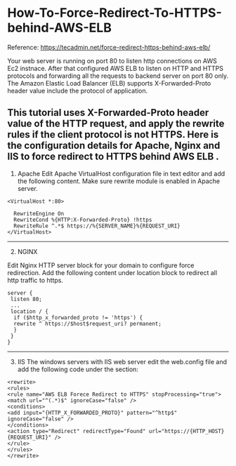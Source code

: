 # How-To-Force-Redirect-To-HTTPS-behind-AWS-ELB


Reference: https://tecadmin.net/force-redirect-https-behind-aws-elb/

Your web server is running on port 80 to listen http connections on AWS Ec2 instnace. After that configured AWS ELB to listen on HTTP and HTTPS protocols and forwarding all the requests to backend server on port 80 only. The Amazon Elastic Load Balancer (ELB) supports X-Forwarded-Proto header value include the protocol of application.

This tutorial uses X-Forwarded-Proto header value of the HTTP request, and apply the rewrite rules if the client protocol is not HTTPS. Here is the configuration details for Apache, Nginx and IIS to force redirect to HTTPS behind AWS ELB .
--------------------------------------------------------------
1. Apache
Edit Apache VirtualHost configuration file in text editor and add the following content. Make sure rewrite module is enabled in Apache server.
````
<VirtualHost *:80>
  
  RewriteEngine On
  RewriteCond %{HTTP:X-Forwarded-Proto} !https
  RewriteRule ^.*$ https://%{SERVER_NAME}%{REQUEST_URI}
</VirtualHost>
````
--------------------------------------------------------------
2. NGINX

Edit Nginx HTTP server block for your domain to configure force redirection. Add the following content under location block to redirect all http traffic to https.
````
server {
 listen 80;
 ...
 location / {
  if ($http_x_forwarded_proto != 'https') {
  rewrite ^ https://$host$request_uri? permanent;
  }
 }
}
````
--------------------------------------------------------------
3. IIS
The windows servers with IIS web server edit the web.config file and add the following code under the section:
````
<rewrite>
<rules>
<rule name="AWS ELB Forece Redirect to HTTPS" stopProcessing="true">
<match url="^(.*)$" ignoreCase="false" />
<conditions>
<add input="{HTTP_X_FORWARDED_PROTO}" pattern="^http$" ignoreCase="false" />
</conditions>
<action type="Redirect" redirectType="Found" url="https://{HTTP_HOST}{REQUEST_URI}" />
</rule>
</rules>
</rewrite>
````
